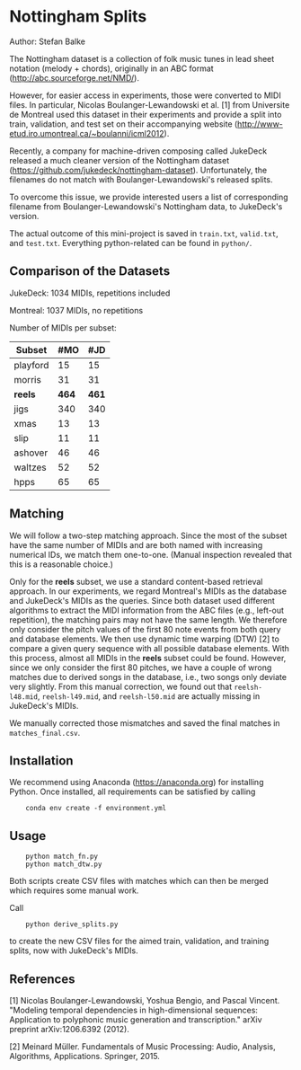 # Nottingham Splits

Author: Stefan Balke

The Nottingham dataset is a collection of folk music tunes in
lead sheet notation (melody + chords), originally in an ABC
format (http://abc.sourceforge.net/NMD/).

However, for easier access in experiments, those were converted
to MIDI files. In particular, Nicolas Boulanger-Lewandowski et al. [1]
from Universite de Montreal used this dataset in their experiments
and provide a split into
train, validation, and test set on their accompanying website
(http://www-etud.iro.umontreal.ca/~boulanni/icml2012).

Recently, a company for machine-driven composing called JukeDeck
released a much cleaner version of the Nottingham dataset
(https://github.com/jukedeck/nottingham-dataset).
Unfortunately, the filenames do not match with Boulanger-Lewandowski's
released splits.

To overcome this issue, we provide interested users a list of corresponding
filename from Boulanger-Lewandowski's Nottingham data, to JukeDeck's version.

The actual outcome of this mini-project is saved in `train.txt`, `valid.txt`,
and `test.txt`. Everything python-related can be found in `python/`.

## Comparison of the Datasets

JukeDeck: 1034 MIDIs, repetitions included

Montreal: 1037 MIDIs, no repetitions

Number of MIDIs per subset:

| Subset | #MO | #JD |
|--------|-----|-----|
|playford |  15 |  15|
|morris   |  31 |  31|
|**reels**    | **464** | **461**|
|jigs     | 340 | 340|
|xmas     |  13 |  13|
|slip     |  11 |  11|
|ashover  |  46 |  46|
|waltzes  |  52 |  52|
|hpps     |  65 |  65|

## Matching

We will follow a two-step matching approach.
Since the most of the subset have the same number of MIDIs and are both
named with increasing numerical IDs, we match them one-to-one.
(Manual inspection revealed that this is a reasonable choice.)

Only for the **reels** subset, we use a standard content-based
retrieval approach. In our experiments, we regard Montreal's MIDIs
as the database and JukeDeck's MIDIs as the queries.
Since both dataset used different algorithms to extract the MIDI information
from the ABC files (e.g., left-out repetition),
the matching pairs may not have the same length.
We therefore only consider the pitch values of the first 80 note events from
both query and database elements.
We then use dynamic time warping (DTW) [2] to compare a given query sequence
with all possible database elements.
With this process, almost all MIDIs in the **reels** subset could be found.
However, since we only consider the first 80 pitches, we have a couple of wrong
matches due to derived songs in the database, i.e., two songs only deviate
very slightly.
From this manual correction, we found out that
`reelsh-l48.mid`, `reelsh-l49.mid`, and `reelsh-l50.mid` are actually
missing in JukeDeck's MIDIs.

We manually corrected those mismatches and saved the final matches in
`matches_final.csv`.

## Installation

We recommend using Anaconda (https://anaconda.org) for installing Python.
Once installed, all requirements can be satisfied by calling

```
    conda env create -f environment.yml
```

## Usage

```
    python match_fn.py
    python match_dtw.py
```

Both scripts create CSV files with matches which can then be merged
which requires some manual work.

Call

```
    python derive_splits.py
```

to create the new CSV files for the aimed train, validation, and
training splits, now with JukeDeck's MIDIs.

## References

[1] Nicolas Boulanger-Lewandowski, Yoshua Bengio, and Pascal Vincent. "Modeling temporal dependencies in high-dimensional sequences: Application to polyphonic music generation and transcription." arXiv preprint arXiv:1206.6392 (2012).

[2] Meinard Müller. Fundamentals of Music Processing: Audio, Analysis, Algorithms, Applications. Springer, 2015.
